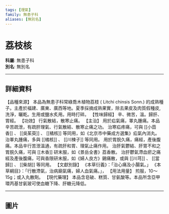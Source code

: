 ```yaml
---
tags: [理氣]
family: 無患子科
aliases: [無別名]
---
```


# 荔枝核

**科屬**: 無患子科  
**別名**: 無別名  

---

## 詳細資料
【品種來源】
本品為無患子科常綠喬木植物荔枝 (
Litchi chinsis
Sonn.) 的成熟種子。主產於福建、廣東、廣西等地。夏季採摘成熟果實，除去果皮及肉質假種皮,洗淨，曬乾。生用或鹽水炙用。用時打碎。
【性味歸經】
辛、微苦，溫。歸肝、胃經。
【功效】
行氣散結，散寒止痛。
【主治】
用於疝氣痛，睪丸腫痛。本品辛苦疏泄，有疏肝理氣、行氣散結、散寒止痛之功。
治寒疝疼痛，可與 [[小茴香]] 、 [[吳茱萸]] 、 [[橘核]] 等同用，如《北京市中藥成方選集》疝氣內消丸。
治睪丸腫痛，多與 [[橘核]] 、 [[川楝子]] 等同用。
用於胃脘久痛，痛經，產後腹痛。本品辛行苦泄溫通，有疏肝和胃、理氣止痛作用。
治肝氣鬱結、肝胃不和之胃脘久痛，可與 [[木香]] 研末服，如《景岳全書》荔香散。
治肝鬱氣滯血瘀之痛經及產後腹痛，可與香限研末服，如《婦人良方》錫痛散，或與 [[川芎]] 、 [[當歸]] 、 [[柴胡]] 等同用。
【文獻別錄】
《本草衍義》：「治心痛及小腸氣。」
《本草綱目》：「行散滯氣，治病廟氣痛，婦人血氣痛。」，
【用法用量】
煎服，10～15g；或入丸散劑。
【現代藥理】
本品含皂破、糕質、甘氨酸等。本品所含亞甲環丙基甘氨玻可使血糖下降、肝糖元降低。

---

## 圖片
